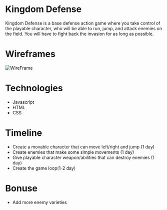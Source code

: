 # Kingdom Defense
Kingdom Defense is a base defense action game where you take control of the playable character, who will be able to run, jump, and attack enemies on the field. You will have to fight back the invasion for as long as possible.


# Wireframes
![WireFrame](https://user-images.githubusercontent.com/50244853/122831243-7389ab80-d29e-11eb-9853-1103b27cd1a5.png)

# Technologies

- Javascript
- HTML
- CSS

# Timeline

- Create a movable character that can move left/right and jump (1 day)
- Create enemies that make some simple movements (1 day)
- Give playable character weapon/abilities that can destroy enemies (1 day)
- Create the game loop(1-2 day)

# Bonuse
- Add more enemy varieties

